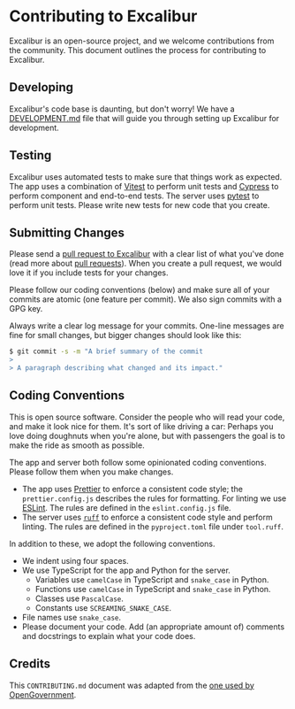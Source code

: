 # Contributing to Excalibur

Excalibur is an open-source project, and we welcome contributions from the community. This document outlines the process for contributing to Excalibur.

## Developing

Excalibur's code base is daunting, but don't worry! We have a [DEVELOPMENT.md](/.github/DEVELOPMENT.md) file that will guide you through setting up Excalibur for development.

## Testing

Excalibur uses automated tests to make sure that things work as expected. The app uses a combination of [Vitest](https://vitest.dev/) to perform unit tests and [Cypress](https://www.cypress.io/) to perform component and end-to-end tests. The server uses [pytest](https://docs.pytest.org/en/stable/) to perform unit tests. Please write new tests for new code that you create.

## Submitting Changes

Please send a [pull request to Excalibur](https://github.com/PhotonicGluon/Excalibur/pull/new/main) with a clear list of what you've done (read more about [pull requests](https://help.github.com/pull-requests/)). When you create a pull request, we would love it if you include tests for your changes.

Please follow our coding conventions (below) and make sure all of your commits are atomic (one feature per commit). We also sign commits with a GPG key.

Always write a clear log message for your commits. One-line messages are fine for small changes, but bigger changes should look like this:

```bash
$ git commit -s -m "A brief summary of the commit
>
> A paragraph describing what changed and its impact."
```

## Coding Conventions

This is open source software. Consider the people who will read your code, and make it look nice for them. It's sort of like driving a car: Perhaps you love doing doughnuts when you're alone, but with passengers the goal is to make the ride as smooth as possible.

The app and server both follow some opinionated coding conventions. Please follow them when you make changes.

- The app uses [Prettier](https://prettier.io/) to enforce a consistent code style; the `prettier.config.js` describes the rules for formatting. For linting we use [ESLint](https://eslint.org/). The rules are defined in the `eslint.config.js` file.
- The server uses [`ruff`](http://docs.astral.sh/ruff/) to enforce a consistent code style and perform linting. The rules are defined in the `pyproject.toml` file under `tool.ruff`.

In addition to these, we adopt the following conventions.

- We indent using four spaces.
- We use TypeScript for the app and Python for the server.
  - Variables use `camelCase` in TypeScript and `snake_case` in Python.
  - Functions use `camelCase` in TypeScript and `snake_case` in Python.
  - Classes use `PascalCase`.
  - Constants use `SCREAMING_SNAKE_CASE`.
- File names use `snake_case`.
- Please document your code. Add (an appropriate amount of) comments and docstrings to explain what your code does.

## Credits

This `CONTRIBUTING.md` document was adapted from the [one used by OpenGovernment](https://github.com/opengovernment/opengovernment/blob/master/CONTRIBUTING.md).
